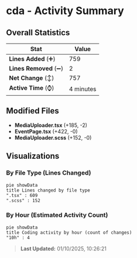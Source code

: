 # cda - Activity Summary 

## Overall Statistics

| Stat                   | Value                                                             |
| ---------------------- | ----------------------------------------------------------------- |
| **Lines Added** (➕)   | 759                                          |
| **Lines Removed** (➖) | 2                                        |
| **Net Change** (↕)    | 757                |
| **Active Time** (⌚)   | 4 minutes |


## Modified Files
- **MediaUploader.tsx** (+185, -2)
- **EventPage.tsx** (+422, -0)
- **MediaUploader.scss** (+152, -0)

## Visualizations

### By File Type (Lines Changed)

```mermaid
pie showData
title Lines changed by file type
".tsx" : 609
".scss" : 152
```

### By Hour (Estimated Activity Count)

```mermaid
pie showData
title Coding activity by hour (count of changes)
"10h" : 4
```


> **Last Updated:** 01/10/2025, 10:26:21